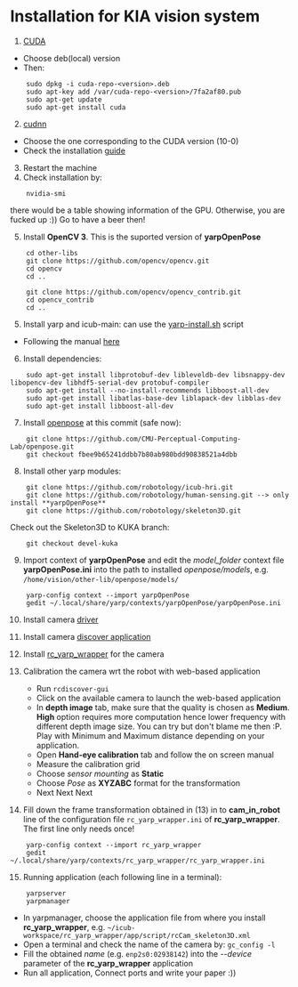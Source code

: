 # Installation for KIA vision system
1. [CUDA](https://developer.nvidia.com/cuda-downloads)
- Choose deb(local) version
- Then: 
```
    sudo dpkg -i cuda-repo-<version>.deb
    sudo apt-key add /var/cuda-repo-<version>/7fa2af80.pub
    sudo apt-get update
    sudo apt-get install cuda
```
2. [cudnn](https://developer.nvidia.com/rdp/cudnn-download)
- Choose the one corresponding to the CUDA version (10-0)
- Check the installation [guide](https://docs.nvidia.com/deeplearning/sdk/cudnn-install/index.html)

3. Restart the machine
4. Check installation by:
```
    nvidia-smi
```
there would be a table showing information of the GPU. Otherwise, you are fucked up :)) Go to have a beer then!

5. Install **OpenCV 3**. This is the suported version of **yarpOpenPose**
```
	cd other-libs
	git clone https://github.com/opencv/opencv.git
	cd opencv
	cd ..
	 
	git clone https://github.com/opencv/opencv_contrib.git
	cd opencv_contrib
	cd ..
```

5. Install yarp and icub-main: can use the [yarp-install.sh](https://github.com/towardthesea/KIA_vision_setting/blob/master/yarp-install.sh) script
- Following the manual [here](http://wiki.icub.org/wiki/Linux:Installation_from_sources)

6. Install dependencies:
```
	sudo apt-get install libprotobuf-dev libleveldb-dev libsnappy-dev libopencv-dev libhdf5-serial-dev protobuf-compiler
	sudo apt-get install --no-install-recommends libboost-all-dev
	sudo apt-get install libatlas-base-dev liblapack-dev libblas-dev
	sudo apt-get install libboost-all-dev
```

7. Install [openpose](https://github.com/CMU-Perceptual-Computing-Lab/openpose.git) at this commit (safe now):
```
	git clone https://github.com/CMU-Perceptual-Computing-Lab/openpose.git
	git checkout fbee9b65241ddbb7b80ab980bdd90838521a4dbb 
```

8. Install other yarp modules:
```
	git clone https://github.com/robotology/icub-hri.git
	git clone https://github.com/robotology/human-sensing.git --> only install **yarpOpenPose**
	git clone https://github.com/robotology/skeleton3D.git
```
Check out the Skeleton3D to KUKA branch: 
```
	git checkout devel-kuka
```
9. Import context of **yarpOpenPose** and edit the *model_folder* context file **yarpOpenPose.ini** into the path to installed *openpose/models*, e.g. `/home/vision/other-lib/openpose/models/`
```
	yarp-config context --import yarpOpenPose
	gedit ~/.local/share/yarp/contexts/yarpOpenPose/yarpOpenPose.ini
```

10. Install camera [driver](https://github.com/roboception/rc_genicam_api.git)
11. Install camera [discover application](https://github.com/roboception/rcdiscover)

12. Install [rc_yarp_wrapper](https://github.com/robotology-playground/rc_yarp_wrapper) for the camera

13. Calibration the camera wrt the robot with web-based application
    - Run `rcdiscover-gui`
    - Click on the available camera to launch the web-based application
    - In **depth image** tab, make sure that the quality is chosen as **Medium**. **High** option requires more computation hence lower frequency with different depth image size. You can try but don't blame me then :P. Play with Minimum and Maximum distance depending on your application.
    - Open **Hand-eye calibration** tab and follow the on screen manual
	- Measure the calibration grid
	- Choose *sensor mounting* as **Static**
	- Choose *Pose* as **XYZABC** format for the transformation
	- Next Next Next



14. Fill down the frame transformation obtained in (13) in to **cam_in_robot** line of the configuration file `rc_yarp_wrapper.ini` of **rc_yarp_wrapper**. The first line only needs once!
```
	yarp-config context --import rc_yarp_wrapper
	gedit ~/.local/share/yarp/contexts/rc_yarp_wrapper/rc_yarp_wrapper.ini
```
15. Running application (each following line in a terminal):
```
	yarpserver 
	yarpmanager
```
- In yarpmanager, choose the application file from where you install **rc_yarp_wrapper**, e.g. `~/icub-workspace/rc_yarp_wrapper/app/script/rcCam_skeleton3D.xml`
- Open a terminal and check the name of the camera by: `gc_config -l`
- Fill the obtained *name* (e.g. `enp2s0:02938142`) into the *--device* parameter of the **rc_yarp_wrapper** application
- Run all application, Connect ports and write your paper :))


